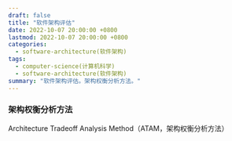 ```yaml
---
draft: false
title: "软件架构评估"
date: 2022-10-07 20:00:00 +0800
lastmod: 2022-10-07 20:00:00 +0800
categories:
  - software-architecture(软件架构)
tags:
  - computer-science(计算机科学)
  - software-architecture(软件架构)
summary: "软件架构评估。架构权衡分析方法。"
---
```


### 架构权衡分析方法

Architecture Tradeoff Analysis Method（ATAM，架构权衡分析方法）

